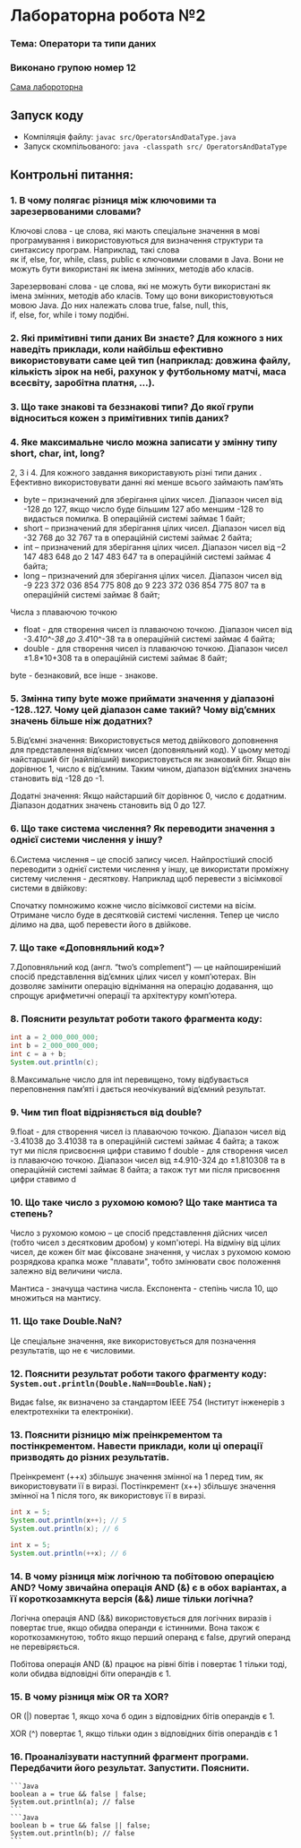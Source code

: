 # Лабораторна робота №2

### Тема: Оператори та типи даних

### Виконано групою номер **12**

[Сама лабороторна](https://docs.google.com/document/d/10tDxzL34iXCWwwIWMhYfdMAL3GBLkGYU/edit)

## Запуск коду
- Компіляція файлу: `javac src/OperatorsAndDataType.java`
- Запуск скомпільованого: `java -classpath src/ OperatorsAndDataType`

##  Контрольні питання:

### 1. В чому полягає різниця між ключовими та зарезервованими словами?

Ключові слова - це слова, які мають спеціальне значення в мові програмування і використовуються для визначення структури та синтаксису програм. Наприклад, такі слова як if, else, for, while, class, public є ключовими словами в Java. Вони не можуть бути використані як імена змінних, методів або класів.

Зарезервовані слова - це слова, які не можуть бути використані як імена змінних, методів або класів. Тому що вони використовуються мовою Java. До них належать слова true, false, null, this, if, else, for, while і тому подібні.

### 2. Які примітивні типи даних Ви знаєте? Для кожного з них наведіть приклади, коли найбільш ефективно використовувати саме цей тип (наприклад: довжина файлу, кількість зірок на небі, рахунок у футбольному матчі, маса всесвіту, заробітна платня, ...).
### 3. Що таке знакові та беззнакові типи? До якої групи відноситься кожен з примітивних типів даних?
### 4. Яке максимальне число можна записати у змінну типу short, char, int, long?

2, 3 і 4. Для кожного завдання використавують різні типи даних . 
Ефективно використовувати данні які менше всього займають пам’ять 
- byte – призначений для зберігання цілих чисел. Діапазон чисел від -128 до 127, якщо число буде більшим 127 або меншим -128 то видасться помилка. В операційній системі займає 1 байт;
- short – призначений для зберігання цілих чисел. Діапазон чисел від -32 768 до 32 767 та в операційній системі займає 2 байта;
- int – призначений для зберігання цілих чисел. Діапазон чисел від –2 147 483 648 до 2 147 483 647 та в операційній системі займає 4 байта;
- long – призначений для зберігання цілих чисел. Діапазон чисел від -9 223 372 036 854 775 808 до 9 223 372 036 854 775 807 та в операційній системі займає 8 байт;

Числа з плаваючою точкою
- float - для створення чисел із плаваючою точкою. Діапазон чисел від -3.4*10^-38 до 3.4*10^-38 та в операційній системі займає 4 байта;
- double - для створення чисел із плаваючою точкою. Діапазон чисел ±1.8*10+308 та в операційній системі займає 8 байт;

byte - безнаковий, все інше - знакове.

### 5. Змінна типу byte може приймати значення у діапазоні -128..127. Чому цей діапазон саме такий? Чому від’ємних значень більше ніж додатних?

5.Від’ємні значення: Використовується метод двійкового доповнення для представлення від’ємних чисел (доповняльний код). У цьому методі найстарший біт (найлівіший) використовується як знаковий біт. Якщо він дорівнює 1, число є від’ємним. Таким чином, діапазон від’ємних значень становить від -128 до -1.

Додатні значення: Якщо найстарший біт дорівнює 0, число є додатним. Діапазон додатних значень становить від 0 до 127.

### 6. Що таке система числення? Як переводити значення з однієї системи числення у іншу?

6.Система числення – це спосіб запису чисел.
Найпростіший спосіб переводити з однієї системи числення у іншу, це використати проміжну систему числення - десяткову. Наприклад щоб перевести з вісімкової системи в двійкову:

Спочатку помножимо кожне число вісімкової системи на вісім. Отримане число буде в десятковій системі числення. Тепер це число ділимо на два, щоб перевести його в двійкове.

### 7. Що таке «Доповняльний код»?

7.Доповняльний код (англ. “two’s complement”) — це найпоширеніший спосіб представлення від’ємних цілих чисел у комп’ютерах. Він дозволяє замінити операцію віднімання на операцію додавання, що спрощує арифметичні операції та архітектуру комп’ютера.

### 8. Пояснити результат роботи такого фрагмента коду:

```java
int a = 2_000_000_000;
int b = 2_000_000_000;
int c = a + b;
System.out.println(c);
```

8.Максимальне число для int перевищено, тому відбувається переповнення пам’яті і дається неочікуваний від’ємний результат.

### 9. Чим тип float відрізняється від double?

9.float - для створення чисел із плаваючою точкою. Діапазон чисел від -3.41038 до 3.41038 та в операційній системі займає 4 байта;  а також тут ми після присвоєння цифри ставимо f 
double - для створення чисел із плаваючою точкою. Діапазон чисел від ±4.910-324 до ±1.810308 та в операційній системі займає 8 байта; а також тут ми після присвоєння цифри ставимо d

### 10. Що таке число з рухомою комою? Що таке мантиса та степень?

Число з рухомою комою – це спосіб представлення дійсних чисел (тобто чисел з десятковим дробом) у комп'ютері. На відміну від цілих чисел, де кожен біт має фіксоване значення, у числах з рухомою комою розрядкова крапка може "плавати", тобто змінювати своє положення залежно від величини числа.

Мантиса - значуща частина числа. Експонента - степінь числа 10, що множиться на мантису.

### 11. Що таке Double.NaN?

Це спеціальне значення, яке використовується для позначення результатів, що не є числовими.

### 12. Пояснити результат роботи такого фрагменту коду: ``` System.out.println(Double.NaN==Double.NaN);```

Видає false, як визначено за стандартом IEEE 754 (Інститут інженерів з електротехніки та електроніки).

### 13. Пояснити різницю між преінкрементом та постінкрементом. Навести приклади, коли ці операції призводять до різних результатів.

Преінкремент (++x) збільшує значення змінної на 1 перед тим, як використовувати її в виразі. Постінкремент (x++) збільшує значення змінної на 1 після того, як використовує її в виразі.

```java
int x = 5;
System.out.println(x++); // 5
System.out.println(x); // 6

int x = 5;
System.out.println(++x); // 6
```

### 14. В чому різниця між логічною та побітовою операцією AND? Чому звичайна операція AND (&) є в обох варіантах, а її короткозамкнута версія (&&) лише тільки логічна?

Логічна операція AND (&&) використовується для логічних виразів і повертає true, якщо обидва операнди є істинними. Вона також є короткозамкнутою, тобто якщо перший операнд є false, другий операнд не перевіряється.

Побітова операція AND (&) працює на рівні бітів і повертає 1 тільки тоді, коли обидва відповідні біти операндів є 1.

### 15. В чому різниця між OR та XOR?

OR (|) повертає 1, якщо хоча б один з відповідних бітів операндів є 1.

XOR (^) повертає 1, якщо тільки один з відповідних бітів операндів є 1

### 16. Проаналізувати наступний фрагмент програми. Передбачити його результат. Запустити. Пояснити.
    ```Java
    boolean a = true && false | false;
    System.out.println(a); // false
    ```
    ```Java
    boolean b = true && false || false;
    System.out.println(b); // false
    ```
    

